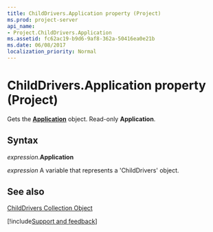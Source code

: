 ```yaml
---
title: ChildDrivers.Application property (Project)
ms.prod: project-server
api_name:
- Project.ChildDrivers.Application
ms.assetid: fc62ac19-b9d6-9af8-362a-50416ea0e21b
ms.date: 06/08/2017
localization_priority: Normal
---
```



# ChildDrivers.Application property (Project)

Gets the  **[Application](Project.Application.md)** object. Read-only **Application**.


## Syntax

_expression_.**Application**

_expression_ A variable that represents a 'ChildDrivers' object.


## See also


[ChildDrivers Collection Object](Project.childdrivers.md)

[!include[Support and feedback](~/includes/feedback-boilerplate.md)]